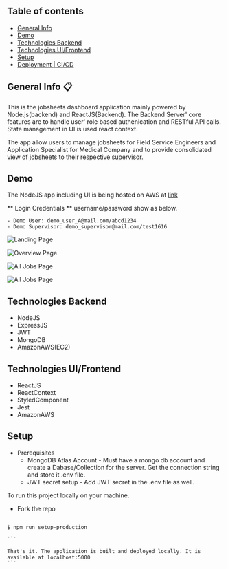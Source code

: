 ## Table of contents

- [ General Info ](#general-info)
- [ Demo ](#demo)
- [ Technologies Backend](#technologies)
- [ Technologies UI/Frontend](#technologies_ui)
- [ Setup ](#setup)
- [ Deployment | CI/CD ](#deployment)

## General Info :clipboard:

This is the jobsheets dashboard application mainly powered by Node.js(backend) and ReactJS(Backend). The Backend Server' core features are to handle user' role based authenication and RESTful API calls. State management in UI is used react context.

The app allow users to manage jobsheets for Field Service Engineers and Application Specialist for Medical Company and to provide consolidated view of jobsheets to their respective supervisor.

## Demo

The NodeJS app including UI is being hosted on AWS at [link](http://43.207.141.249:5000)

** Login Credentials **
username/password show as below.

```
- Demo User: demo_user_A@mail.com/abcd1234
- Demo Supervisor: demo_supervisor@mail.com/test1616

```

![Landing Page](https://raw.githubusercontent.com/thonenyastack/PlannyWorkFullStackApp/develop/UI_Demo_Images/landingpage.png)

<img src="https://cdn.rawgit.com/thonenyastack/PlannyWorkFullStackApp/develop/UI_Demo_Images/overview.png" alt="Overview Page" alt="Overview">

<img src="https://cdn.rawgit.com/thonenyastack/PlannyWorkFullStackApp/develop/UI_Demo_Images/alljobsheets.png" alt="All Jobs Page" title="AllJobSheet"
style="display: inline-block; margin:0 auto; padding=20px; max-width: 640px;">

<img src="https://cdn.rawgit.com/thonenyastack/PlannyWorkFullStackApp/develop/UI_Demo_Images/createjob.png" alt="All Jobs Page" title="Ceate Jobsheet"
style="display: inline-block; margin:0 auto; padding=20px; max-width: 640px;">

## Technologies Backend

- NodeJS
- ExpressJS
- JWT
- MongoDB
- AmazonAWS(EC2)

## Technologies UI/Frontend

- ReactJS
- ReactContext
- StyledComponent
- Jest
- AmazonAWS

## Setup

- Prerequisites
  - MongoDB Atlas Account -
    Must have a mongo db account and create a Dabase/Collection for the server. Get the connection string and store it .env file.
  - JWT secret setup -
    Add JWT secret in the .env file as well.

To run this project locally on your machine.

- Fork the repo

````

$ npm run setup-production

```

That's it. The application is built and deployed locally. It is available at localhost:5000
```
````
